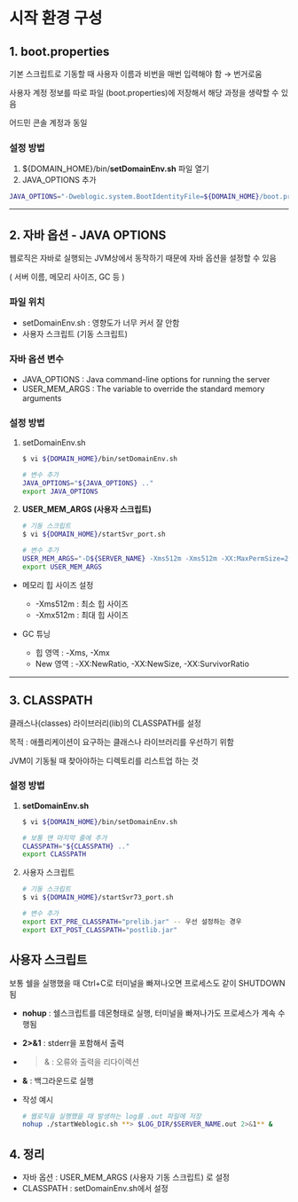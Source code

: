 # 시작 환경 구성

## 1. boot.properties

기본 스크립트로 기동할 때 사용자 이름과 비번을 매번 입력해야 함 → 번거로움

사용자 계정 정보를 따로 파일 (boot.properties)에 저장해서 해당 과정을 생략할 수 있음

어드민 콘솔 계정과 동일

### **설정 방법**

1. ${DOMAIN_HOME}/bin/**setDomainEnv.sh** 파일 열기
2. JAVA_OPTIONS 추가

```bash
JAVA_OPTIONS="-Dweblogic.system.BootIdentityFile=${DOMAIN_HOME}/boot.properties"
```

---

## 2. **자바 옵션 - JAVA OPTIONS**

웹로직은 자바로 실행되는 JVM상에서 동작하기 때문에 자바 옵션을 설정할 수 있음

( 서버 이름, 메모리 사이즈, GC 등 )

### **파일 위치**

- setDomainEnv.sh : 영향도가 너무 커서 잘 안함
- 사용자 스크립트 (기동 스크립트)

### **자바 옵션 변수**

- JAVA_OPTIONS : Java command-line options for running the server
- USER_MEM_ARGS : The variable to override the standard memory arguments

### **설정 방법**

1. setDomainEnv.sh 
    
    ```bash
    $ vi ${DOMAIN_HOME}/bin/setDomainEnv.sh
    
    # 변수 추가
    JAVA_OPTIONS="${JAVA_OPTIONS} .."
    export JAVA_OPTIONS
    ```
    

1. **USER_MEM_ARGS (사용자 스크립트)** 
    
    ```bash
    # 기동 스크립트
    $ vi ${DOMAIN_HOME}/startSvr_port.sh 
    
    # 변수 추가
    USER_MEM_ARGS="-D${SERVER_NAME} -Xms512m -Xms512m -XX:MaxPermSize=256m"
    export USER_MEM_ARGS
    ```
    

- 메모리 힙 사이즈 설정
    - -Xms512m : 최소 힙 사이즈
    - -Xmx512m : 최대 힙 사이즈
    
- GC 튜닝
    - 힙 영역 : -Xms, -Xmx
    - New 영역 : -XX:NewRatio, -XX:NewSize, -XX:SurvivorRatio

---

## 3. **CLASSPATH**

클래스나(classes) 라이브러리(lib)의 CLASSPATH를 설정 

목적 : 애플리케이션이 요구하는 클래스나 라이브러리를 우선하기 위함 

JVM이 기동될 때 찾아야하는 디렉토리를 리스트업 하는 것

### **설정 방법**

1. **setDomainEnv.sh**
    
    ```bash
    $ vi ${DOMAIN_HOME}/bin/setDomainEnv.sh
    
    # 보통 맨 마지막 줄에 추가
    CLASSPATH="${CLASSPATH} .."
    export CLASSPATH
    ```
    

1. 사용자 스크립트 
    
    ```bash
    # 기동 스크립트
    $ vi ${DOMAIN_HOME}/startSvr73_port.sh
    
    # 변수 추가
    export EXT_PRE_CLASSPATH="prelib.jar" -- 우선 설정하는 경우
    export EXT_POST_CLASSPATH="postlib.jar"
    ```
    

## 사용자 스크립트

보통 쉘을 실행했을 때 Ctrl+C로 터미널을 빠져나오면 프로세스도 같이 SHUTDOWN됨 

- **nohup** : 쉘스크립트를 데몬형태로 실행, 터미널을 빠져나가도 프로세스가 계속 수행됨
- **2>&1** : stderr을 포함해서 출력
- >& : 오류와 출력을 리다이렉션
- **&** : 백그라운드로 실행
- 작성 예시
    
    ```bash
    # 웹로직을 실행했을 때 발생하는 log를 .out 파일에 저장 
    nohup ./startWeblogic.sh **> $LOG_DIR/$SERVER_NAME.out 2>&1** &
    ```
    

## 4. 정리

- 자바 옵션 : USER_MEM_ARGS (사용자 기동 스크립트) 로 설정
- CLASSPATH : setDomainEnv.sh에서 설정